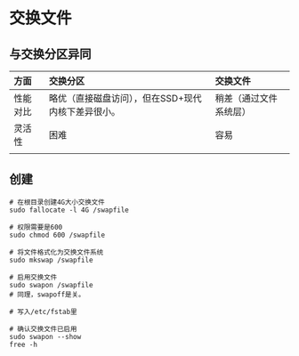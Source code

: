 # 交换文件

## 与交换分区异同

| 方面     | 交换分区                                           | 交换文件               |
| :------- | :------------------------------------------------- | :--------------------- |
| 性能对比 | 略优（直接磁盘访问），但在SSD+现代内核下差异很小。 | 稍差（通过文件系统层） |
| 灵活性   | 困难                                               | 容易                   |
|          |                                                    |                        |



## 创建

```shell
# 在根目录创建4G大小交换文件
sudo fallocate -l 4G /swapfile

# 权限需要是600
sudo chmod 600 /swapfile

# 将文件格式化为交换文件系统
sudo mkswap /swapfile

# 启用交换文件
sudo swapon /swapfile
# 同理，swapoff是关。

# 写入/etc/fstab里

# 确认交换文件已启用
sudo swapon --show
free -h
```

